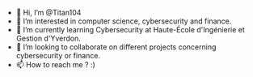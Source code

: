 - 👋 Hi, I’m @Titan104
- 👀 I’m interested in computer science, cybersecurity and finance.
- 🌱 I’m currently learning Cybersecurity at Haute-École d'Ingénierie et Gestion d'Yverdon.
- 💞️ I’m looking to collaborate on different projects concerning cybersecurity or finance. 
- 📫 How to reach me ? :)

